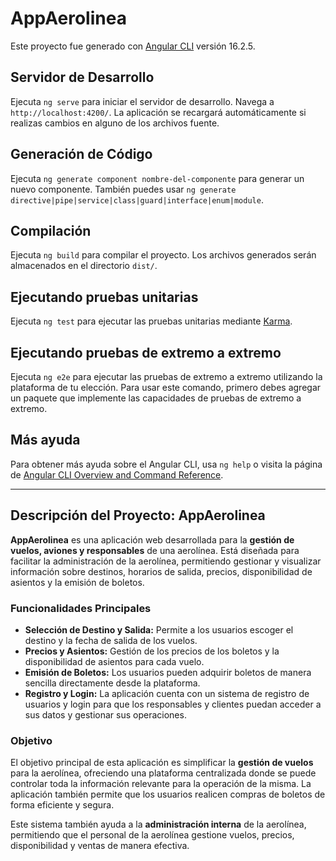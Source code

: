 # AppAerolinea

Este proyecto fue generado con [Angular CLI](https://github.com/angular/angular-cli) versión 16.2.5.

## Servidor de Desarrollo

Ejecuta `ng serve` para iniciar el servidor de desarrollo. Navega a `http://localhost:4200/`. La aplicación se recargará automáticamente si realizas cambios en alguno de los archivos fuente.

## Generación de Código

Ejecuta `ng generate component nombre-del-componente` para generar un nuevo componente. También puedes usar `ng generate directive|pipe|service|class|guard|interface|enum|module`.

## Compilación

Ejecuta `ng build` para compilar el proyecto. Los archivos generados serán almacenados en el directorio `dist/`.

## Ejecutando pruebas unitarias

Ejecuta `ng test` para ejecutar las pruebas unitarias mediante [Karma](https://karma-runner.github.io).

## Ejecutando pruebas de extremo a extremo

Ejecuta `ng e2e` para ejecutar las pruebas de extremo a extremo utilizando la plataforma de tu elección. Para usar este comando, primero debes agregar un paquete que implemente las capacidades de pruebas de extremo a extremo.

## Más ayuda

Para obtener más ayuda sobre el Angular CLI, usa `ng help` o visita la página de [Angular CLI Overview and Command Reference](https://angular.io/cli).

---

## Descripción del Proyecto: AppAerolinea

**AppAerolinea** es una aplicación web desarrollada para la **gestión de vuelos, aviones y responsables** de una aerolínea. Está diseñada para facilitar la administración de la aerolínea, permitiendo gestionar y visualizar información sobre destinos, horarios de salida, precios, disponibilidad de asientos y la emisión de boletos.

### Funcionalidades Principales

- **Selección de Destino y Salida:** Permite a los usuarios escoger el destino y la fecha de salida de los vuelos.
- **Precios y Asientos:** Gestión de los precios de los boletos y la disponibilidad de asientos para cada vuelo.
- **Emisión de Boletos:** Los usuarios pueden adquirir boletos de manera sencilla directamente desde la plataforma.
- **Registro y Login:** La aplicación cuenta con un sistema de registro de usuarios y login para que los responsables y clientes puedan acceder a sus datos y gestionar sus operaciones.

### Objetivo

El objetivo principal de esta aplicación es simplificar la **gestión de vuelos** para la aerolínea, ofreciendo una plataforma centralizada donde se puede controlar toda la información relevante para la operación de la misma. La aplicación también permite que los usuarios realicen compras de boletos de forma eficiente y segura.

Este sistema también ayuda a la **administración interna** de la aerolínea, permitiendo que el personal de la aerolínea gestione vuelos, precios, disponibilidad y ventas de manera efectiva.
